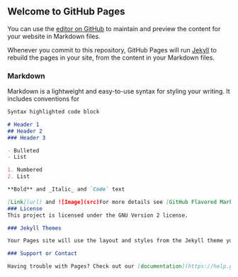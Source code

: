 ## Welcome to GitHub Pages

You can use the [editor on GitHub](https://github.com/Adrianotiger/qr2web/edit/master/README.md) to maintain and preview the content for your website in Markdown files.

Whenever you commit to this repository, GitHub Pages will run [Jekyll](https://jekyllrb.com/) to rebuild the pages in your site, from the content in your Markdown files.

### Markdown

Markdown is a lightweight and easy-to-use syntax for styling your writing. It includes conventions for

```markdown
Syntax highlighted code block

# Header 1
## Header 2
### Header 3

- Bulleted
- List

1. Numbered
2. List

**Bold** and _Italic_ and `Code` text

[Link](url) and ![Image](src)For more details see [GitHub Flavored Markdown](https://guides.github.com/features/mastering-markdown/).
### License
This project is licensed under the GNU Version 2 license.

### Jekyll Themes

Your Pages site will use the layout and styles from the Jekyll theme you have selected in your [repository settings](https://github.com/Adrianotiger/qr2web/settings). The name of this theme is saved in the Jekyll `_config.yml` configuration file.

### Support or Contact

Having trouble with Pages? Check out our [documentation](https://help.github.com/categories/github-pages-basics/) or [contact support](https://github.com/contact) and we’ll help you sort it out.

```

